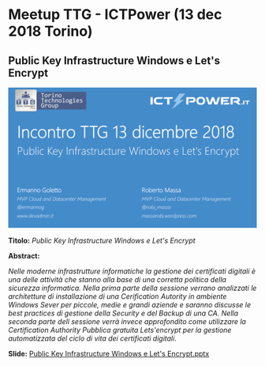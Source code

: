 # Meetup TTG - ICTPower (13 dec 2018 Torino)
## Public Key Infrastructure Windows e Let's Encrypt
![](TTG-2018-12-13.png)

__Titolo:__ *Public Key Infrastructure Windows e Let's Encrypt*

__Abstract:__

*Nelle moderne infrastrutture informatiche la gestione dei certificati digitali è una delle attività che stanno alla base di una corretta politica della sicurezza informatica. Nella prima parte della sessione verrano analizzati le architetture di installazione di una Cerification Autority in ambiente Windows Sever per piccole, medie e grandi aziende e saranno discusse le best practices di gestione della Security e del Backup di una CA. Nella seconda parte dell sessione verrà invece approfondito come utilizzare la Certification Authority Pubblica gratuita Lets'encrypt per la gestione automatizzata del ciclo di vita dei certificati digitali.*

__Slide:__ [Public Key Infrastructure Windows e Let's Encrypt.pptx](Public%20Key%20Infrastructure%20Windows%20e%20Let's%20Encrypt.pptx)

